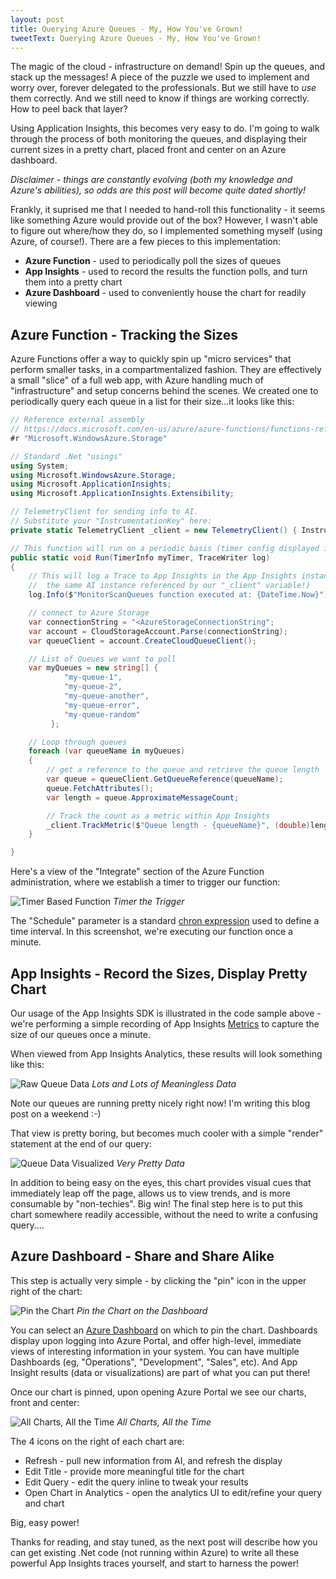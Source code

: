 ```yaml
---
layout: post
title: Querying Azure Queues - My, How You've Grown!
tweetText: Querying Azure Queues - My, How You've Grown!
---
```


The magic of the cloud - infrastructure on demand!  Spin up the queues, and stack up the messages!  A piece of the puzzle we used to implement and worry over, forever delegated to the professionals.  But we still have to *use* them correctly.  And we still need to know if things are working correctly.  How to peel back that layer?

Using Application Insights, this becomes very easy to do.  I'm going to walk through the process of both monitoring the queues, and displaying their current sizes in a pretty chart, placed front and center on an Azure dashboard.  

*Disclaimer - things are constantly evolving (both my knowledge and Azure's abilities), so odds are this post will become quite dated shortly!*

Frankly, it suprised me that I needed to hand-roll this functionality - it seems like something Azure would provide out of the box?  However, I wasn't able to figure out where/how they do, so I implemented something myself (using Azure, of course!).  There are a few pieces to this implementation:

* **Azure Function** - used to periodically poll the sizes of queues
* **App Insights** - used to record the results the function polls, and turn them into a pretty chart
* **Azure Dashboard** - used to conveniently house the chart for readily viewing

Azure Function - Tracking the Sizes
---

Azure Functions offer a way to quickly spin up "micro services" that perform smaller tasks, in a compartmentalized fashion.  They are effectively a small "slice" of a full web app, with Azure handling much of "infrastructure" and setup concerns behind the scenes.  We created one to periodically query each queue in a list for their size...it looks like this:

```c#
// Reference external assembly
// https://docs.microsoft.com/en-us/azure/azure-functions/functions-reference-csharp#referencing-external-assemblies
#r "Microsoft.WindowsAzure.Storage"

// Standard .Net "usings"
using System;
using Microsoft.WindowsAzure.Storage;
using Microsoft.ApplicationInsights;
using Microsoft.ApplicationInsights.Extensibility;

// TelemetryClient for sending info to AI.
// Substitute your "InstrumentationKey" here:
private static TelemetryClient _client = new TelemetryClient() { InstrumentationKey = "<InstrumentationKey>" };

// This function will run on a periodic basis (timer config displayed in screenshot below)
public static void Run(TimerInfo myTimer, TraceWriter log)
{
    // This will log a Trace to App Insights in the App Insights instance ASSOCIATED WITH THIS FUNCTION (not necessarily
    //  the same AI instance referenced by our "_client" variable!)
    log.Info($"MonitorScanQueues function executed at: {DateTime.Now}");

    // connect to Azure Storage
    var connectionString = "<AzureStorageConnectionString";
    var account = CloudStorageAccount.Parse(connectionString);
    var queueClient = account.CreateCloudQueueClient();

    // List of Queues we want to poll
    var myQueues = new string[] { 
            "my-queue-1",
            "my-queue-2",
            "my-queue-another",
            "my-queue-error",
            "my-queue-random"
         };

    // Loop through queues
    foreach (var queueName in myQueues)
    {
        // get a reference to the queue and retrieve the queue length
        var queue = queueClient.GetQueueReference(queueName);
        queue.FetchAttributes();
        var length = queue.ApproximateMessageCount;

        // Track the count as a metric within App Insights
        _client.TrackMetric($"Queue length - {queueName}", (double)length);
    }

}
```

Here's a view of the "Integrate" section of the Azure Function administration, where we establish a timer to trigger our function:

<p>
<img src="{{ site.baseurl }}/images/queue-size-tracking/timer-based-function.png" alt="Timer Based Function"/>
<em>Timer the Trigger</em>
</p>

The "Schedule" parameter is a standard <a href="https://www.freeformatter.com/cron-expression-generator-quartz.html">chron expression</a> used to define a time interval.  In this screenshot, we're executing our function once a minute.

App Insights - Record the Sizes, Display Pretty Chart
---
Our usage of the App Insights SDK is illustrated in the code sample above - we're performing a simple recording of App Insights <a href="https://docs.microsoft.com/en-us/azure/application-insights/app-insights-metrics-explorer">Metrics</a> to capture the size of our queues once a minute.

When viewed from App Insights Analytics, these results will look something like this:

<p>
<img src="{{ site.baseurl }}/images/queue-size-tracking/queue-data.png" alt="Raw Queue Data"/>
<em>Lots and Lots of Meaningless Data</em>
</p>

Note our queues are running pretty nicely right now!  I'm writing this blog post on a weekend :-)

That view is pretty boring, but becomes much cooler with a simple "render" statement at the end of our query:

<p>
<img src="{{ site.baseurl }}/images/queue-size-tracking/queue-chart.png" alt="Queue Data Visualized"/>
<em>Very Pretty Data</em>
</p>

In addition to being easy on the eyes, this chart provides visual cues that immediately leap off the page, allows us to view trends, and is more consumable by "non-techies".  Big win!  The final step here is to put this chart somewhere readily accessible, without the need to write a confusing query....

Azure Dashboard - Share and Share Alike
---

This step is actually very simple - by clicking the "pin" icon in the upper right of the chart:

<p>
<img src="{{ site.baseurl }}/images/queue-size-tracking/pin-the-chart.png" alt="Pin the Chart"/>
<em>Pin the Chart on the Dashboard</em>
</p>

You can select an <a href="https://docs.microsoft.com/en-us/azure/azure-portal/azure-portal-dashboards">Azure Dashboard</a> on which to pin the chart.  Dashboards display upon logging into Azure Portal, and offer high-level, immediate views of interesting information in your system.  You can have multiple Dashboards (eg, "Operations", "Development", "Sales", etc).  And App Insight results (data or visualizations) are part of what you can put there!

Once our chart is pinned, upon opening Azure Portal we see our charts, front and center:

<p>
<img src="{{ site.baseurl }}/images/queue-size-tracking/dashboard.png" alt="All Charts, All the Time"/>
<em>All Charts, All the Time</em>
</p>

The 4 icons on the right of each chart are:

* Refresh - pull new information from AI, and refresh the display
* Edit Title - provide more meaningful title for the chart
* Edit Query - edit the query inline to tweak your results
* Open Chart in Analytics - open the analytics UI to edit/refine your query and chart

Big, easy power!

Thanks for reading, and stay tuned, as the next post will describe how you can get existing .Net code (not running within Azure) to write all these powerful App Insights traces yourself, and start to harness the power!
